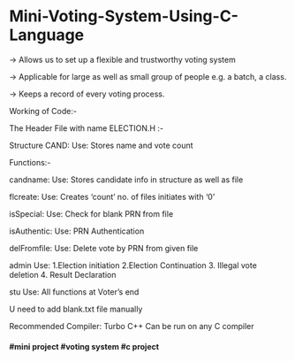 # Mini-Voting-System-Using-C-Language

-> Allows us to set up a flexible and trustworthy voting system

-> Applicable for large as well as small group of people e.g. a batch, a class.

-> Keeps a record of  every voting process.

Working of Code:-

The Header File with name ELECTION.H :-

Structure CAND: 
    Use: Stores name and vote count

Functions:-

candname: 
    Use: Stores candidate info in structure as well as file

flcreate:
    Use: Creates ‘count’ no. of files initiates with ‘0’

isSpecial:
    Use: Check for blank PRN from file

isAuthentic:
    Use: PRN Authentication

delFromfile:
    Use: Delete vote by PRN from given file

admin
    Use:
    1.Election initiation
    2.Election Continuation
    3. Illegal vote deletion
    4. Result Declaration

stu
    Use: All functions at Voter’s end


U need to add blank.txt file manually

Recommended Compiler: Turbo C++
Can be run on any C compiler
#### #mini project #voting system #c project

